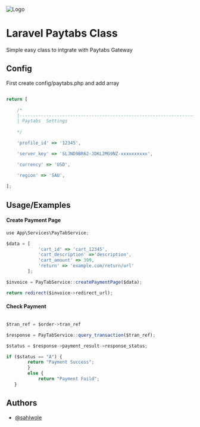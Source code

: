 
![Logo](https://i0.wp.com/www.menabytes.com/wp-content/uploads/2017/08/PayTabs-1-1.jpg?w=1000&ssl=1)


# Laravel Paytabs Class

Simple easy class to intgrate with Paytabs Gateway

## Config
First create config/paytabs.php and add array
```javascript

return [

    /*
    |--------------------------------------------------------------------------
    | Paytabs  Settings
    
    */

    'profile_id' => '12345',

    'server_key' => 'SLJND9BR62-JDKL2MG9NZ-xxxxxxxxxx',

    'currency' => 'USD',

    'region' => 'SAU',
    
];

```
## Usage/Examples
#### Create Payment Page
```javascript
use App\Services\PayTabService;

$data = [
            'cart_id' => 'cart_12345',
            'cart_description' =>'description',
            'cart_amount' => 399,
            'return' => 'example.com/return/url'
        ];

$invoice = PayTabService::createPaymentPage($data);

return redirect($invoice->redirect_url);

```


#### Check Payment
```javascript

$tran_ref = $order->tran_ref

$response = PayTabService::query_transaction($tran_ref);

$status = $response->payment_result->response_status;

if ($status == "A") {
        return "Payment Success";
        }
        else {
            return "Payment Faild";
   }

```


## Authors

- [@sahlwole](https://www.github.com/sahlowle)

